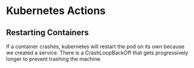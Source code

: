 # Kubernetes Actions

## Restarting Containers

If a container crashes, kubernetes will restart the pod on its own because we created a service.
There is a CrashLoopBackOff that gets progressively longer to prevent trashing the machine.
